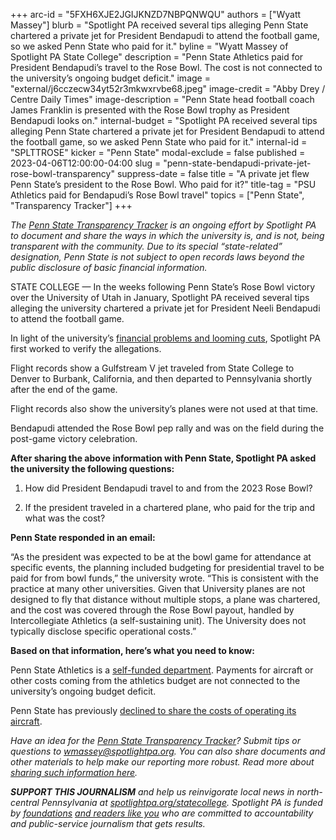 +++
arc-id = "5FXH6XJE2JGIJKNZD7NBPQNWQU"
authors = ["Wyatt Massey"]
blurb = "Spotlight PA received several tips alleging Penn State chartered a private jet for President Bendapudi to attend the football game, so we asked Penn State who paid for it."
byline = "Wyatt Massey of Spotlight PA State College"
description = "Penn State Athletics paid for President Bendapudi’s travel to the Rose Bowl. The cost is not connected to the university’s ongoing budget deficit."
image = "external/j6cczecw34yt52r3mkwxrvbe68.jpeg"
image-credit = "Abby Drey / Centre Daily Times"
image-description = "Penn State head football coach James Franklin is presented with the Rose Bowl trophy as President Bendapudi looks on."
internal-budget = "Spotlight PA received several tips alleging Penn State chartered a private jet for President Bendapudi to attend the football game, so we asked Penn State who paid for it."
internal-id = "SPLTTROSE"
kicker = "Penn State"
modal-exclude = false
published = 2023-04-06T12:00:00-04:00
slug = "penn-state-bendapudi-private-jet-rose-bowl-transparency"
suppress-date = false
title = "A private jet flew Penn State’s president to the Rose Bowl. Who paid for it?"
title-tag = "PSU Athletics paid for Bendapudi’s Rose Bowl travel"
topics = ["Penn State", "Transparency Tracker"]
+++

<i>The </i><a href="https://www.spotlightpa.org/statecollege/transparency-tracker"><i>Penn State Transparency Tracker</i></a><i> is an ongoing effort by Spotlight PA to document and share the ways in which the university is, and is not, being transparent with the community. Due to its special “state-related” designation, Penn State is not subject to open records laws beyond the public disclosure of basic financial information.</i>

STATE COLLEGE — In the weeks following Penn State’s Rose Bowl victory over the University of Utah in January, Spotlight PA received several tips alleging the university chartered a private jet for President Neeli Bendapudi to attend the football game.

In light of the university’s <a href="https://www.spotlightpa.org/statecollege/2023/03/penn-state-layoffs-budget-finances-bendapudi/">financial problems and looming cuts</a>, Spotlight PA first worked to verify the allegations.

<script src="https://www.spotlightpa.org/embed.js" async></script><div data-spl-embed-version="1" data-spl-src="https://www.spotlightpa.org/embeds/newsletter/?cta=Sign%20up%20for%20our%20new%20regional%20newsletter%2C%20%3Cb%3ETalk%20of%20the%20Town%3C%2Fb%3E%2C%20and%20get%20all%20the%20news%20and%20notes%20from%20State%20College%20and%20north-central%20PA.&button=Sign%20Up%20Now&preselect=state_college&eyebrow=DON'T%20MISS%20A%20BEAT"></div>

Flight records show a Gulfstream V jet traveled from State College to Denver to Burbank, California, and then departed to Pennsylvania shortly after the end of the game.

Flight records also show the university’s planes were not used at that time.

Bendapudi attended the Rose Bowl pep rally and was on the field during the post-game victory celebration.

<b>After sharing the above information with Penn State, Spotlight PA asked the university the following questions:</b>

1. How did President Bendapudi travel to and from the 2023 Rose Bowl?

2. If the president traveled in a chartered plane, who paid for the trip and what was the cost?

<script src="https://www.spotlightpa.org/embed.js" async></script><div data-spl-embed-version="1" data-spl-src="https://www.spotlightpa.org/embeds/donate/"></div>

<b>Penn State responded in an email:</b>

“As the president was expected to be at the bowl game for attendance at specific events, the planning included budgeting for presidential travel to be paid for from bowl funds,” the university wrote. “This is consistent with the practice at many other universities. Given that University planes are not designed to fly that distance without multiple stops, a plane was chartered, and the cost was covered through the Rose Bowl payout, handled by Intercollegiate Athletics (a self-sustaining unit). The University does not typically disclose specific operational costs.”

<b>Based on that information, here’s what you need to know:</b>

Penn State Athletics is a <a href="https://gopsusports.com/documents/2023/2/1/2021-22_NCAA_Report_Final.pdf">self-funded department</a>. Payments for aircraft or other costs coming from the athletics budget are not connected to the university’s ongoing budget deficit.

Penn State has previously <a href="https://www.spotlightpa.org/statecollege/2022/12/penn-state-psu-james-franklin-private-plane-transparency/">declined to share the costs of operating its aircraft</a>.

<script src="https://www.spotlightpa.org/embed.js" async></script><div data-spl-embed-version="1" data-spl-src="https://www.spotlightpa.org/embeds/tips/?tip_text=Do%20you%20have%20a%20tip%20about%20Penn%20State%3F%20We%20want%20to%20hear%20from%20you."></div>

<i>Have an idea for the </i><a href="https://www.spotlightpa.org/statecollege/transparency-tracker"><i>Penn State Transparency Tracker</i></a><i>? Submit tips or questions to </i><a href="mailto:wmassey@spotlightpa.org"><i>wmassey@spotlightpa.org</i></a><i>. You can also share documents and other materials to help make our reporting more robust. Read more about </i><a href="https://www.spotlightpa.org/statecollege/transparency-tracker"><i>sharing such information here</i></a><i>.</i>

<i><b>SUPPORT THIS JOURNALISM</b></i><i> and help us reinvigorate local news in north-central Pennsylvania at </i><a href="/donate?campaign=701Dn000000Ygq1IAC&utm_source=www.spotlightpa.org&utm_medium=statecollege:section&utm_campaign=statecollege:main"><i>spotlightpa.org/statecollege</i></a><i>. Spotlight PA is funded by </i><a href="https://www.spotlightpa.org/support"><i>foundations</i></a><i> </i><a href="https://www.spotlightpa.org/support"><i>and readers like you</i></a><i> who are committed to accountability and public-service journalism that gets results.</i>
